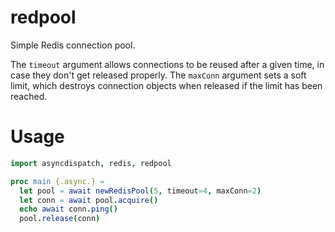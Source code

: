 # redpool

Simple Redis connection pool.

The `timeout` argument allows connections to be reused after a given time, in
case they don't get released properly. The `maxConn` argument sets a soft
limit, which destroys connection objects when released if the limit has been
reached.

# Usage

```nim
import asyncdispatch, redis, redpool

proc main {.async.} =
  let pool = await newRedisPool(5, timeout=4, maxConn=2)
  let conn = await pool.acquire()
  echo await conn.ping()
  pool.release(conn)
```
